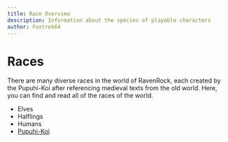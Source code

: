```yaml
---
title: Race Overview
description: Information about the species of playable characters
author: Foxtrek64
---
```


# Races

There are many diverse races in the world of RavenRock, each created by the Pupuhi-Koi after referencing medieval texts from the old world. Here, you can find and read all of the races of the world.

* Elves
* Halflings
* Humans
* [Pupuhi-Koi](pupuhiKoi.md)
